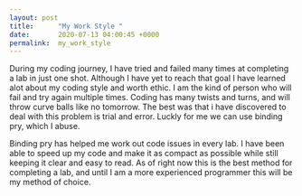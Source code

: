```yaml
---
layout: post
title:      "My Work Style "
date:       2020-07-13 04:00:45 +0000
permalink:  my_work_style
---
```



During my coding journey, I have tried and failed many times at completing a lab in just one shot. Although I have yet to reach that goal I have learned alot about my coding style and worth ethic. I am the kind of person who will fail and try again multiple times. Coding has many twists and turns, and will throw curve balls like no tomorrow. The best was that i have discovered to deal with this problem is trial and error. Luckly for me we can use binding pry, which I abuse. 

Binding pry has helped me work out code issues in every lab. I have been able to speed up my code and make it as compact as possible while still keeping it clear and easy to read. As of right now this is the best method for completing a lab, and until I am a more experienced programmer this will be my method of choice. 

